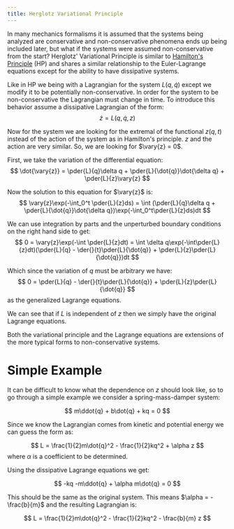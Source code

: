 ```yaml
---
title: Herglotz Variational Principle
---
```


$$
\newcommand{\vary}[1]{\delta(#1)}
\newcommand{\der}[2]{\frac{d#1}{d#2}}
\newcommand{\pder}[2]{\frac{\partial#1}{\partial#2}}  
$$

In many mechanics formalisms it is assumed that the systems being analyzed are conservative and non-conservative phenomena ends up being included later, but what if the systems were assumed non-conservative from the start? Herglotz' Variational Principle is similar to [Hamilton's Principle](hamilton-principle.html) (HP) and shares a similar relationship to the Euler-Lagrange equations except for the ability to have dissipative systems.

Like in HP we being with a Lagrangian for the system $L(q,\dot{q})$ except we modify it to be potentially non-conservative. In order for the system to be non-conservative the Lagrangian must change in time. To introduce this behavior assume a dissipative Lagrangian of the form:
$$
\dot{z} = L(q,\dot{q},z)
$$

Now for the system we are looking for the extremal of the functional $z(q,t)$ instead of the action of the system as in Hamilton's principle. $z$ and the action are very similar. So, we are looking for $\vary{z} = 0$.

First, we take the variation of the differential equation:
$$
\dot{\vary{z}} = \pder{L}{q}\delta q + \pder{L}{\dot{q}}\dot{\delta q} + \pder{L}{z}\vary{z}
$$

Now the solution to this equation for $\vary{z}$ is:
$$
\vary{z}\exp(-\int_0^t \pder{L}{z}ds) = \int (\pder{L}{q}\delta q + \pder{L}{\dot{q}}\dot{\delta q})\exp(-\int_0^t\pder{L}{z}ds)dt
$$

We can use integration by parts and the unperturbed boundary conditions on the right hand side to get:
$$
0 = \vary{z}\exp(-\int \pder{L}{z}dt) = \int \delta q\exp(-\int\pder{L}{z}dt)(\pder{L}{q} - \der{}{t}\pder{L}{\dot{q}} + \pder{L}{z}\pder{L}{\dot{q}})dt
$$

Which since the variation of $q$ must be arbitrary we have:
$$
0 = \pder{L}{q} - \der{}{t}\pder{L}{\dot{q}} + \pder{L}{z}\pder{L}{\dot{q}}
$$
as the generalized Lagrange equations. 

We can see that if $L$ is independent of $z$ then we simply have the original Lagrange equations.



Both the variational principle and the Lagrange equations are extensions of the more typical forms to non-conservative systems.

# Simple Example
It can be difficult to know what the dependence on $z$ should look like, so to go through a simple example we consider a spring-mass-damper system:

$$
m\ddot{q} + b\dot{q} + kq = 0
$$

Since we know the Lagrangian comes from kinetic and potential energy we can guess the form as:

$$
L = \frac{1}{2}m\dot{q}^2 - \frac{1}{2}kq^2 + \alpha z
$$
where $\alpha$ is a coefficient to be determined.

Using the dissipative Lagrange equations we get:

$$
-kq -m\ddot{q} + \alpha m\dot{q} = 0
$$

This should be the same as the original system. This means $\alpha = -\frac{b}{m}$ and the resulting Lagrangian is:

$$
L = \frac{1}{2}m\dot{q}^2 - \frac{1}{2}kq^2 - \frac{b}{m} z
$$
